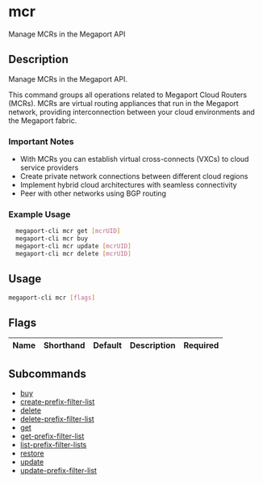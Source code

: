 # mcr

Manage MCRs in the Megaport API

## Description

Manage MCRs in the Megaport API.

This command groups all operations related to Megaport Cloud Routers (MCRs). MCRs are virtual routing appliances that run in the Megaport network, providing interconnection between your cloud environments and the Megaport fabric.

### Important Notes
  - With MCRs you can establish virtual cross-connects (VXCs) to cloud service providers
  - Create private network connections between different cloud regions
  - Implement hybrid cloud architectures with seamless connectivity
  - Peer with other networks using BGP routing

### Example Usage

```sh
  megaport-cli mcr get [mcrUID]
  megaport-cli mcr buy
  megaport-cli mcr update [mcrUID]
  megaport-cli mcr delete [mcrUID]
```

## Usage

```sh
megaport-cli mcr [flags]
```


## Flags

| Name | Shorthand | Default | Description | Required |
|------|-----------|---------|-------------|----------|

## Subcommands
* [buy](megaport-cli_mcr_buy.md)
* [create-prefix-filter-list](megaport-cli_mcr_create-prefix-filter-list.md)
* [delete](megaport-cli_mcr_delete.md)
* [delete-prefix-filter-list](megaport-cli_mcr_delete-prefix-filter-list.md)
* [get](megaport-cli_mcr_get.md)
* [get-prefix-filter-list](megaport-cli_mcr_get-prefix-filter-list.md)
* [list-prefix-filter-lists](megaport-cli_mcr_list-prefix-filter-lists.md)
* [restore](megaport-cli_mcr_restore.md)
* [update](megaport-cli_mcr_update.md)
* [update-prefix-filter-list](megaport-cli_mcr_update-prefix-filter-list.md)

